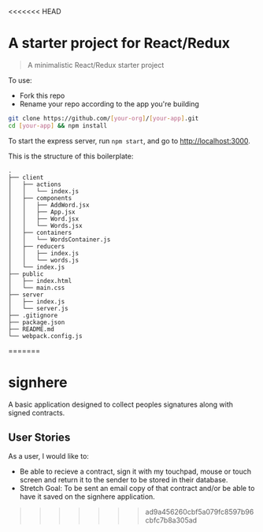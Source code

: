 <<<<<<< HEAD
# A starter project for React/Redux

> A minimalistic React/Redux starter project

To use:

* Fork this repo
* Rename your repo according to the app you're building

```sh
git clone https://github.com/[your-org]/[your-app].git
cd [your-app] && npm install
```

To start the express server, run `npm start`, and go to [http://localhost:3000](http://localhost:3000).

This is the structure of this boilerplate:

```
.
├── client
│   ├── actions
│   │   └── index.js
│   ├── components
│   │   ├── AddWord.jsx
│   │   ├── App.jsx
│   │   ├── Word.jsx
│   │   └── Words.jsx
│   ├── containers
│   │   └── WordsContainer.js
│   ├── reducers
│   │   ├── index.js
│   │   └── words.js
│   └── index.js
├── public
│   ├── index.html
│   └── main.css
├── server
│   ├── index.js
│   └── server.js
├── .gitignore
├── package.json
├── README.md
└── webpack.config.js
```
=======
# signhere
A basic application designed to collect peoples signatures along with signed contracts.

## User Stories
As a user, I would like to:
- Be able to recieve a contract, sign it with my touchpad, mouse or touch screen and return it to the sender to be stored in their database.
- Stretch Goal: To be sent an email copy of that contract and/or be able to have it saved on the signhere application.
>>>>>>> ad9a456260cbf5a079fc8597b96cbfc7b8a305ad
